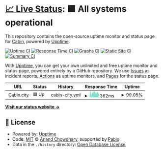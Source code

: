 # [📈 Live Status](https://CabinDAO.github.io/uptime): <!--live status--> **🟩 All systems operational**

This repository contains the open-source uptime monitor and status page for [Cabin](https://cabin.city), powered by [Upptime](https://github.com/upptime/upptime).

[![Uptime CI](https://github.com/CabinDAO/uptime/workflows/Uptime%20CI/badge.svg)](https://github.com/CabinDAO/uptime/actions?query=workflow%3A%22Uptime+CI%22)
[![Response Time CI](https://github.com/CabinDAO/uptime/workflows/Response%20Time%20CI/badge.svg)](https://github.com/CabinDAO/uptime/actions?query=workflow%3A%22Response+Time+CI%22)
[![Graphs CI](https://github.com/CabinDAO/uptime/workflows/Graphs%20CI/badge.svg)](https://github.com/CabinDAO/uptime/actions?query=workflow%3A%22Graphs+CI%22)
[![Static Site CI](https://github.com/CabinDAO/uptime/workflows/Static%20Site%20CI/badge.svg)](https://github.com/CabinDAO/uptime/actions?query=workflow%3A%22Static+Site+CI%22)
[![Summary CI](https://github.com/CabinDAO/uptime/workflows/Summary%20CI/badge.svg)](https://github.com/CabinDAO/uptime/actions?query=workflow%3A%22Summary+CI%22)

With [Upptime](https://upptime.js.org), you can get your own unlimited and free uptime monitor and status page, powered entirely by a GitHub repository. We use [Issues](https://github.com/CabinDAO/uptime/issues) as incident reports, [Actions](https://github.com/CabinDAO/uptime/actions) as uptime monitors, and [Pages](https://CabinDAO.github.io/uptime) for the status page.

<!--start: status pages-->
<!-- This summary is generated by Upptime (https://github.com/upptime/upptime) -->
<!-- Do not edit this manually, your changes will be overwritten -->
<!-- prettier-ignore -->
| URL | Status | History | Response Time | Uptime |
| --- | ------ | ------- | ------------- | ------ |
| <img alt="" src="https://icons.duckduckgo.com/ip3/cabin.city.ico" height="13"> [Cabin.city](https://cabin.city) | 🟩 Up | [cabin-city.yml](https://github.com/CabinDAO/uptime/commits/HEAD/history/cabin-city.yml) | <details><summary><img alt="Response time graph" src="./graphs/cabin-city/response-time-week.png" height="20"> 362ms</summary><br><a href="https://CabinDAO.github.io/uptime/history/cabin-city"><img alt="Response time 351" src="https://img.shields.io/endpoint?url=https%3A%2F%2Fraw.githubusercontent.com%2FCabinDAO%2Fuptime%2FHEAD%2Fapi%2Fcabin-city%2Fresponse-time.json"></a><br><a href="https://CabinDAO.github.io/uptime/history/cabin-city"><img alt="24-hour response time 394" src="https://img.shields.io/endpoint?url=https%3A%2F%2Fraw.githubusercontent.com%2FCabinDAO%2Fuptime%2FHEAD%2Fapi%2Fcabin-city%2Fresponse-time-day.json"></a><br><a href="https://CabinDAO.github.io/uptime/history/cabin-city"><img alt="7-day response time 362" src="https://img.shields.io/endpoint?url=https%3A%2F%2Fraw.githubusercontent.com%2FCabinDAO%2Fuptime%2FHEAD%2Fapi%2Fcabin-city%2Fresponse-time-week.json"></a><br><a href="https://CabinDAO.github.io/uptime/history/cabin-city"><img alt="30-day response time 351" src="https://img.shields.io/endpoint?url=https%3A%2F%2Fraw.githubusercontent.com%2FCabinDAO%2Fuptime%2FHEAD%2Fapi%2Fcabin-city%2Fresponse-time-month.json"></a><br><a href="https://CabinDAO.github.io/uptime/history/cabin-city"><img alt="1-year response time 351" src="https://img.shields.io/endpoint?url=https%3A%2F%2Fraw.githubusercontent.com%2FCabinDAO%2Fuptime%2FHEAD%2Fapi%2Fcabin-city%2Fresponse-time-year.json"></a></details> | <details><summary><a href="https://CabinDAO.github.io/uptime/history/cabin-city">99.05%</a></summary><a href="https://CabinDAO.github.io/uptime/history/cabin-city"><img alt="All-time uptime 99.91%" src="https://img.shields.io/endpoint?url=https%3A%2F%2Fraw.githubusercontent.com%2FCabinDAO%2Fuptime%2FHEAD%2Fapi%2Fcabin-city%2Fuptime.json"></a><br><a href="https://CabinDAO.github.io/uptime/history/cabin-city"><img alt="24-hour uptime 100.00%" src="https://img.shields.io/endpoint?url=https%3A%2F%2Fraw.githubusercontent.com%2FCabinDAO%2Fuptime%2FHEAD%2Fapi%2Fcabin-city%2Fuptime-day.json"></a><br><a href="https://CabinDAO.github.io/uptime/history/cabin-city"><img alt="7-day uptime 99.05%" src="https://img.shields.io/endpoint?url=https%3A%2F%2Fraw.githubusercontent.com%2FCabinDAO%2Fuptime%2FHEAD%2Fapi%2Fcabin-city%2Fuptime-week.json"></a><br><a href="https://CabinDAO.github.io/uptime/history/cabin-city"><img alt="30-day uptime 99.69%" src="https://img.shields.io/endpoint?url=https%3A%2F%2Fraw.githubusercontent.com%2FCabinDAO%2Fuptime%2FHEAD%2Fapi%2Fcabin-city%2Fuptime-month.json"></a><br><a href="https://CabinDAO.github.io/uptime/history/cabin-city"><img alt="1-year uptime 99.90%" src="https://img.shields.io/endpoint?url=https%3A%2F%2Fraw.githubusercontent.com%2FCabinDAO%2Fuptime%2FHEAD%2Fapi%2Fcabin-city%2Fuptime-year.json"></a></details>

<!--end: status pages-->

[**Visit our status website →**](https://CabinDAO.github.io/uptime)

## 📄 License

- Powered by: [Upptime](https://github.com/upptime/upptime)
- Code: [MIT](./LICENSE) © [Anand Chowdhary](https://anandchowdhary.com), supported by [Pabio](https://pabio.com)
- Data in the `./history` directory: [Open Database License](https://opendatacommons.org/licenses/odbl/1-0/)

